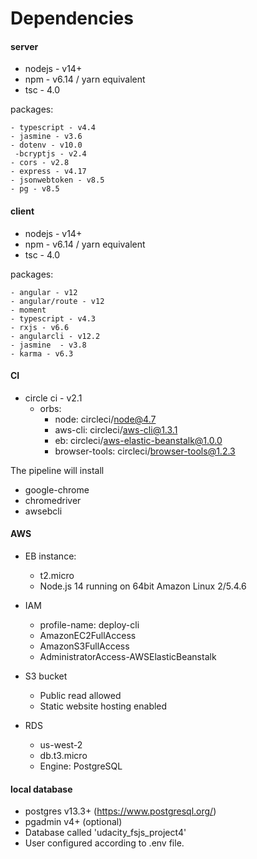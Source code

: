 # Dependencies

#### server

- nodejs  - v14+
- npm - v6.14 / yarn equivalent
- tsc - 4.0

packages:

    - typescript - v4.4
    - jasmine - v3.6
    - dotenv - v10.0
     -bcryptjs - v2.4
    - cors - v2.8
    - express - v4.17
    - jsonwebtoken - v8.5
    - pg - v8.5


#### client

- nodejs  - v14+
- npm - v6.14 / yarn equivalent
- tsc - 4.0

packages:

    - angular - v12
    - angular/route - v12
    - moment
    - typescript - v4.3
    - rxjs - v6.6
    - angularcli - v12.2
    - jasmine  - v3.8
    - karma - v6.3
 
#### CI

- circle ci - v2.1
    - orbs:
        - node: circleci/node@4.7
        - aws-cli: circleci/aws-cli@1.3.1
        - eb: circleci/aws-elastic-beanstalk@1.0.0
        - browser-tools: circleci/browser-tools@1.2.3
   
The pipeline will install

- google-chrome
- chromedriver
- awsebcli


#### AWS
 - EB instance: 
    - t2.micro
    - Node.js 14 running on 64bit Amazon Linux 2/5.4.6
    
- IAM
    - profile-name: deploy-cli  
    - AmazonEC2FullAccess
    - AmazonS3FullAccess
    - AdministratorAccess-AWSElasticBeanstalk
    
- S3 bucket
    - Public read allowed
    - Static website hosting enabled

- RDS
    - us-west-2
    - db.t3.micro
    - Engine: PostgreSQL


#### local database

 - postgres v13.3+ (https://www.postgresql.org/)
 - pgadmin v4+ (optional)
 - Database called 'udacity_fsjs_project4'
 - User configured according to .env file.
 
